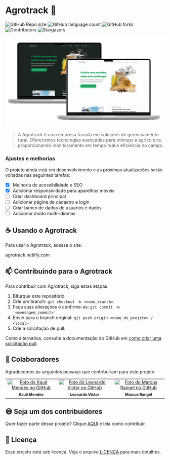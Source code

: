 # Agrotrack 🌱

![GitHub Repo size](https://img.shields.io/github/repo-size/kauemends/agrotrack)
![GitHub language count](https://img.shields.io/github/languages/count/kauemends/agrotrack)
![GitHub forks](https://img.shields.io/github/forks/kauemends/agrotrack)
![Contributors](https://img.shields.io/github/contributors/kauemends/agrotrack)
![Stargazers](https://img.shields.io/github/stars/kauemends/agrotrack)

<img src="/assets/img/homepage-readme.png" alt="Homepage Agrotrack">

> A Agrotrack é uma empresa focada em soluções de gerenciamento rural. Oferecemos tecnologias avançadas para otimizar a agricultura, proporcionando monitoramento em tempo real e eficiência no campo.

### Ajustes e melhorias

O projeto ainda está em desenvolvimento e as próximas atualizações serão voltadas nas seguintes tarefas:

- [x] Melhoria de acessibilidade e SEO
- [x] Adicionar responsividade para aparelhos móveis
- [ ] Criar dashboard principal
- [ ] Adicionar página de cadastro e login
- [ ] Criar banco de dados de usuarios e dados
- [ ] Adicionar modo multi-idiomas
## ☕ Usando o Agrotrack

Para usar o Agrotrack, acesse o site:

agrotrack.netlify.com

## 📫 Contribuindo para o Agrotrack

Para contribuir com Agrotrack, siga estas etapas:

1. Bifurque este repositório.
2. Crie um branch: `git checkout -b <nome_branch>`.
3. Faça suas alterações e confirme-as: `git commit -m '<mensagem_commit>'`
4. Envie para o branch original: `git push origin <nome_do_projeto> / <local>`
5. Crie a solicitação de pull.

Como alternativa, consulte a documentação do GitHub em [como criar uma solicitação pull](https://help.github.com/en/github/collaborating-with-issues-and-pull-requests/creating-a-pull-request).

## 🤝 Colaboradores

Agradecemos às seguintes pessoas que contribuíram para este projeto:

<table>
  <tr>
    <td align="center">
      <a href="https://github.com/kauemends">
        <img src="https://avatars.githubusercontent.com/u/68557425?v=4" width="100px;" alt="Foto do Kauê Mendes no GitHub"/><br>
        <sub>
          <b>Kauê Mendes</b>
        </sub>
      </a>
    </td>
    <td align="center">
      <a href="https://github.com/leleo77x">
        <img src="https://s2.glbimg.com/FUcw2usZfSTL6yCCGj3L3v3SpJ8=/smart/e.glbimg.com/og/ed/f/original/2019/04/25/zuckerberg_podcast.jpg" width="100px;" alt="Foto do Leonardo Victor no GitHub"/><br>
        <sub>
          <b>Leonardo Victor</b>
        </sub>
      </a>
    </td>
    <td align="center">
      <a href="#">
        <img src="https://miro.medium.com/max/360/0*1SkS3mSorArvY9kS.jpg" width="100px;" alt="Foto do Marcus Rangel no GitHub"/><br>
        <sub>
          <b>Marcus Rangel</b>
        </sub>
      </a>
    </td>
  </tr>
</table>

## 😄 Seja um dos contribuidores

Quer fazer parte desse projeto? Clique [AQUI](CONTRIBUTING.md) e leia como contribuir.

## 📝 Licença

Esse projeto está sob licença. Veja o arquivo [LICENÇA](LICENSE.md) para mais detalhes.